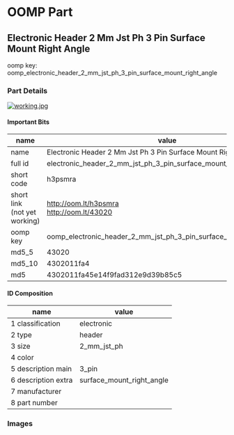 # OOMP Part  
## Electronic Header 2 Mm Jst Ph 3 Pin Surface Mount Right Angle  
  
oomp key: oomp_electronic_header_2_mm_jst_ph_3_pin_surface_mount_right_angle  
  
### Part Details  
  
[![working.jpg](working_600.jpg)](working.jpg)  
  
#### Important Bits  
| name | value | 
| --- | --- | 
| name | Electronic Header 2 Mm Jst Ph 3 Pin Surface Mount Right Angle | 
| full id | electronic_header_2_mm_jst_ph_3_pin_surface_mount_right_angle | 
| short code | h3psmra | 
| short link<br>(not yet working) | http://oom.lt/h3psmra<br>http://oom.lt/43020 | 
| oomp key | oomp_electronic_header_2_mm_jst_ph_3_pin_surface_mount_right_angle | 
| md5_5 | 43020 | 
| md5_10 | 4302011fa4 | 
| md5 | 4302011fa45e14f9fad312e9d39b85c5 | 
#### ID Composition  
| name | value | 
| --- | --- | 
| 1 classification | electronic | 
| 2 type | header | 
| 3 size | 2_mm_jst_ph | 
| 4 color |  | 
| 5 description main | 3_pin | 
| 6 description extra | surface_mount_right_angle | 
| 7 manufacturer |  | 
| 8 part number |  | 
### Images  
